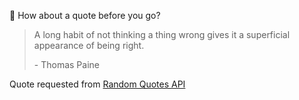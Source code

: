 📣 How about a quote before you go?

> A long habit of not thinking a thing wrong gives it a superficial appearance of being right.
>
> <p>- Thomas Paine</p>

Quote requested from [Random Quotes API](https://github.com/lukePeavey/quotable)
